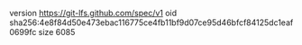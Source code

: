 version https://git-lfs.github.com/spec/v1
oid sha256:4e8f84d50e473ebac116775ce4fb11bf9d07ce95d46bfcf84125dc1eaf0699fc
size 6085
